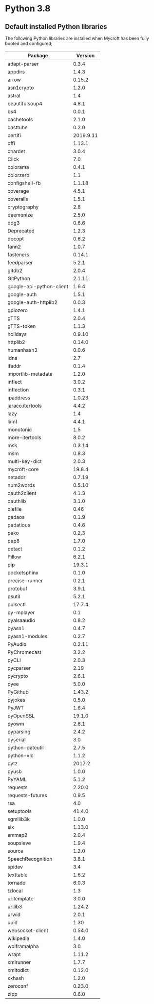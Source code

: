 # Python 3.8

## Default installed Python libraries

The following Python libraries are installed when Mycroft has been fully booted and configured;

|Package                |  Version|
------------------------| ---------
adapt-parser            | 0.3.4
appdirs                 | 1.4.3
arrow                   | 0.15.2
asn1crypto              | 1.2.0
astral                  | 1.4
beautifulsoup4          | 4.8.1
bs4                     | 0.0.1
cachetools              | 2.1.0
casttube                | 0.2.0
certifi                 | 2019.9.11
cffi                    | 1.13.1
chardet                 | 3.0.4
Click                   | 7.0
colorama                | 0.4.1
colorzero               | 1.1
configshell-fb          | 1.1.18
coverage                | 4.5.1
coveralls               | 1.5.1
cryptography            | 2.8
daemonize               | 2.5.0
ddg3                    | 0.6.6
Deprecated              | 1.2.3
docopt                  | 0.6.2
fann2                   | 1.0.7
fasteners               | 0.14.1
feedparser              | 5.2.1
gitdb2                  | 2.0.4
GitPython               | 2.1.11
google-api-python-client| 1.6.4
google-auth             | 1.5.1
google-auth-httplib2    | 0.0.3
gpiozero                | 1.4.1
gTTS                    | 2.0.4
gTTS-token              | 1.1.3
holidays                | 0.9.10
httplib2                | 0.14.0
humanhash3              | 0.0.6
idna                    | 2.7
ifaddr                  | 0.1.4
importlib-metadata      | 1.2.0
inflect                 | 3.0.2
inflection              | 0.3.1
ipaddress               | 1.0.23
jaraco.itertools        | 4.4.2
lazy                    | 1.4
lxml                    | 4.4.1
monotonic               | 1.5
more-itertools          | 8.0.2
msk                     | 0.3.14
msm                     | 0.8.3
multi-key-dict          | 2.0.3
mycroft-core            | 19.8.4
netaddr                 | 0.7.19
num2words               | 0.5.10
oauth2client            | 4.1.3
oauthlib                | 3.1.0
olefile                 | 0.46
padaos                  | 0.1.9
padatious               | 0.4.6
pako                    | 0.2.3
pep8                    | 1.7.0
petact                  | 0.1.2
Pillow                  | 6.2.1
pip                     | 19.3.1
pocketsphinx            | 0.1.0
precise-runner          | 0.2.1
protobuf                | 3.9.1
psutil                  | 5.2.1
pulsectl                | 17.7.4
py-mplayer              | 0.1
pyalsaaudio             | 0.8.2
pyasn1                  | 0.4.7
pyasn1-modules          | 0.2.7
PyAudio                 | 0.2.11
PyChromecast            | 3.2.2
pyCLI                   | 2.0.3
pycparser               | 2.19
pycrypto                | 2.6.1
pyee                    | 5.0.0
PyGithub                | 1.43.2
pyjokes                 | 0.5.0
PyJWT                   | 1.6.4
pyOpenSSL               | 19.1.0
pyowm                   | 2.6.1
pyparsing               | 2.4.2
pyserial                | 3.0
python-dateutil         | 2.7.5
python-vlc              | 1.1.2
pytz                    | 2017.2
pyusb                   | 1.0.0
PyYAML                  | 5.1.2
requests                | 2.20.0
requests-futures        | 0.9.5
rsa                     | 4.0
setuptools              | 41.4.0
sgmllib3k               | 1.0.0
six                     | 1.13.0
smmap2                  | 2.0.4
soupsieve               | 1.9.4
source                  | 1.2.0
SpeechRecognition       | 3.8.1
spidev                  | 3.4
texttable               | 1.6.2
tornado                 | 6.0.3
tzlocal                 | 1.3
uritemplate             | 3.0.0
urllib3                 | 1.24.2
urwid                   | 2.0.1
uuid                    | 1.30
websocket-client        | 0.54.0
wikipedia               | 1.4.0
wolframalpha            | 3.0
wrapt                   | 1.11.2
xmlrunner               | 1.7.7
xmltodict               | 0.12.0
xxhash                  | 1.2.0
zeroconf                | 0.23.0
zipp                    | 0.6.0